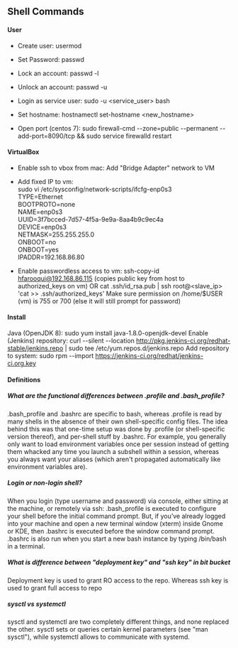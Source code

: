 ## Shell Commands

#### User
- Create user: usermod <username>
- Set Password: passwd <username>
- Lock an account: passwd -l <user>
- Unlock an account: passwd -u <user>
- Login as service user: sudo -u <service_user> bash
  
- Set hostname: hostnamectl set-hostname <new_hostname>
- Open port (centos 7): sudo firewall-cmd --zone=public --permanent --add-port=8090/tcp && sudo service firewalld restart

#### VirtualBox
- Enable ssh to vbox from mac: Add "Bridge Adapter" network to VM

- Add fixed IP to vm:  <br />
sudo vi /etc/sysconfig/network-scripts/ifcfg-enp0s3  <br />
TYPE=Ethernet <br />
BOOTPROTO=none  <br />
NAME=enp0s3  <br />
UUID=3f7bcced-7d57-4f5a-9e9a-8aa4b9c9ec4a  <br />
DEVICE=enp0s3  <br />
NETMASK=255.255.255.0  <br />
ONBOOT=no  <br />
ONBOOT=yes  <br />
IPADDR=192.168.86.80  <br />

- Enable passwordless access to vm: 
ssh-copy-id hfarooqui@192.168.86.115 (copies public key from host to authorized_keys on vm)
OR
cat .ssh/id_rsa.pub | ssh root@<slave_ip> 'cat >> .ssh/authorized_keys'
Make sure permission on /home/$USER (vm) is 755 or 700 (else it will still prompt for password)

#### Install
Java (OpenJDK 8): sudo yum install java-1.8.0-openjdk-devel
Enable (Jenkins) repository: curl --silent --location http://pkg.jenkins-ci.org/redhat-stable/jenkins.repo | sudo tee /etc/yum.repos.d/jenkins.repo
Add repository to system: sudo rpm --import https://jenkins-ci.org/redhat/jenkins-ci.org.key

#### Definitions
##### What are the functional differences between .profile and .bash_profile?
.bash_profile and .bashrc are specific to bash, whereas .profile is read by many shells in the absence of their own shell-specific config files.
The idea behind this was that one-time setup was done by .profile (or shell-specific version thereof), and per-shell stuff by .bashrc. For example, you generally only want to load environment variables once per session instead of getting them whacked any time you launch a subshell within a session, whereas you always want your aliases (which aren't propagated automatically like environment variables are).

##### Login or non-login shell?
When you login (type username and password) via console, either sitting at the machine, or remotely via ssh: .bash_profile is executed to configure your shell before the initial command prompt. But, if you’ve already logged into your machine and open a new terminal window (xterm) inside Gnome or KDE, then .bashrc is executed before the window command prompt. .bashrc is also run when you start a new bash instance by typing /bin/bash in a terminal.

##### What is difference between "deployment key" and "ssh key" in bit bucket
Deployment key is used to grant RO access to the repo. Whereas ssh key is used to grant full access to repo

##### sysctl vs systemctl
sysctl and systemctl are two completely different things, and none replaced the other.
sysctl sets or queries certain kernel parameters (see "man sysctl"), while systemctl allows to communicate with systemd.
